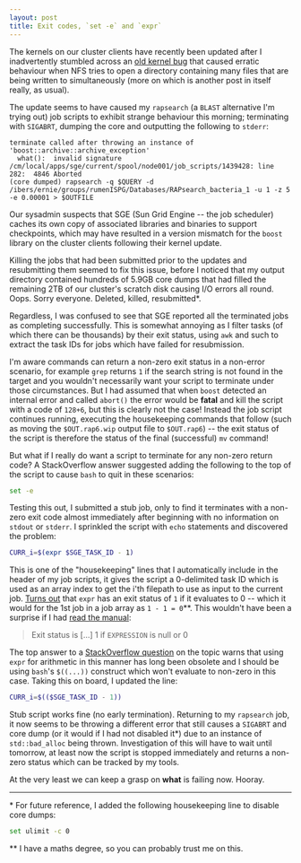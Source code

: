 ```yaml
---
layout: post
title: Exit codes, `set -e` and `expr`
---
```


The kernels on our cluster clients have recently been updated after I inadvertently stumbled across an [old kernel bug](http://wiki.linux-nfs.org/wiki/index.php/NFS:_directory_XXX_contains_a_readdir_loop_seems_to_be_triggered_by_well-behaving_server) that caused erratic behaviour when NFS tries to open a directory containing many files that are being written to simultaneously (more on which is another post in itself really, as usual).

The update seems to have caused my `rapsearch` (a `BLAST` alternative I'm trying out) job scripts to exhibit strange behaviour this morning; terminating with `SIGABRT`, dumping the core and outputting the following to `stderr`:

```
terminate called after throwing an instance of 'boost::archive::archive_exception'
  what():  invalid signature
/cm/local/apps/sge/current/spool/node001/job_scripts/1439428: line 282:  4846 Aborted                 
(core dumped) rapsearch -q $QUERY -d /ibers/ernie/groups/rumenISPG/Databases/RAPsearch_bacteria_1 -u 1 -z 5 -e 0.00001 > $OUTFILE
```

Our sysadmin suspects that SGE (Sun Grid Engine -- the job scheduler) caches its own copy of associated libraries and binaries to support checkpoints, which may have resulted in a version mismatch for the `boost` library on the cluster clients following their kernel update.

Killing the jobs that had been submitted prior to the updates and resubmitting them seemed to fix this issue, before I noticed that my output directory contained hundreds of 5.9GB core dumps that had filled the remaining 2TB of our cluster's scratch disk causing I/O errors all round. Oops. Sorry everyone. Deleted, killed, resubmitted*.

Regardless, I was confused to see that SGE reported all the terminated jobs as completing successfully. This is somewhat annoying as I filter tasks (of which there can be thousands) by their exit status, using `awk` and such to extract the task IDs for jobs which have failed for resubmission.

I'm aware commands can return a non-zero exit status in a non-error scenario, for example `grep` returns `1` if the search string is not found in the target and you wouldn't necessarily want your script to terminate under those circumstances. But I had assumed that when `boost` detected an internal error and called `abort()` the error would be **fatal** and kill the script with a code of `128+6`, but this is clearly not the case! Instead the job script continues running, executing the housekeeping commands that follow (such as moving the `$OUT.rap6.wip` output file to `$OUT.rap6`) -- the exit status of the script is therefore the status of the final (successful) `mv` command!

But what if I really do want a script to terminate for any non-zero return code? A StackOverflow answer suggested adding the following to the top of the script to cause `bash` to quit in these scenarios:

```bash
set -e
```

Testing this out, I submitted a stub job, only to find it terminates with a non-zero exit code almost immediately after beginning with no information on `stdout` or `stderr`. I sprinkled the script with `echo` statements and discovered the problem:


```bash
CURR_i=$(expr $SGE_TASK_ID - 1)
```

This is one of the "housekeeping" lines that I automatically include in the header of my job scripts, it gives the script a 0-delimited task ID which is used as an array index to get the i'th filepath to use as input to the current job. [Turns out](http://unix.stackexchange.com/questions/63166/bash-e-exits-when-let-or-expr-evaluates-to-0) that `expr` has an exit status of `1` if it evaluates to 0 -- which it would for the 1st job in a job array as `1 - 1 = 0`**. This wouldn't have been a surprise if I had [read the manual](http://unixhelp.ed.ac.uk/CGI/man-cgi?expr):

> Exit status is [...] 1	if `EXPRESSION` is null or 0

The top answer to a [StackOverflow question](http://unix.stackexchange.com/questions/63166/bash-e-exits-when-let-or-expr-evaluates-to-0) on the topic warns that using `expr` for arithmetic in this manner has long been obsolete and I should be using `bash`'s `$((...))` construct which won't evaluate to non-zero in this case. Taking this on board, I updated the line:

```bash
CURR_i=$(($SGE_TASK_ID - 1))
```

Stub script works fine (no early termination). Returning to my `rapsearch` job, it now seems to be throwing a different error that still causes a `SIGABRT` and core dump (or it would if I had not disabled it*) due to an instance of `std::bad_alloc` being thrown. Investigation of this will have to wait until tomorrow, at least now the script is stopped immediately and returns a non-zero status which can be tracked by my tools.

At the very least we can keep a grasp on **what** is failing now. Hooray.

* * *

\* For future reference, I added the following housekeeping line to disable core dumps:

```bash
set ulimit -c 0
```

\*\* I have a maths degree, so you can probably trust me on this.
